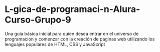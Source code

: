 # L-gica-de-programaci-n-Alura-Curso-Grupo-9
Una guía básica inicial para quien desea entrar en el universo de programación y comenzar con la creación de páginas web utilizando los lenguajes populares de HTML, CSS y JavaScript
